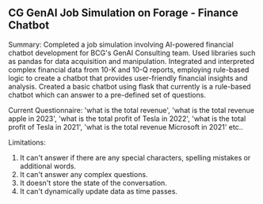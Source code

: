 ## CG GenAI Job Simulation on Forage - Finance Chatbot

Summary: Completed a job simulation involving AI-powered financial chatbot development for BCG's GenAI Consulting team. Used libraries such as pandas for data acquisition and manipulation. 
Integrated and interpreted complex financial data from 10-K and 10-Q reports, employing rule-based logic to create a chatbot that provides user-friendly financial insights and analysis.
Created a basic chatbot using flask that currently is a rule-based chatbot which can answer to a pre-defined set of questions.

Current Questionnaire:
'what is the total revenue', 
'what is the total revenue apple in 2023',
'what is the total profit of Tesla in 2022',
'what is the total profit of Tesla in 2021',
'what is the total revenue Microsoft in 2021' etc..

Limitations: 
1) It can't answer if there are any special characters, spelling mistakes or additional words.
2) It can't answer any complex questions.
3) It doesn't store the state of the conversation.
4) It can't dynamically update data as time passes.
